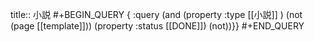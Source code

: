 title:: 小説
#+BEGIN_QUERY
{ :query (and (property :type [[小説]] ) (not (page [[template]])) (property :status [[DONE]]) (not))}}
#+END_QUERY
